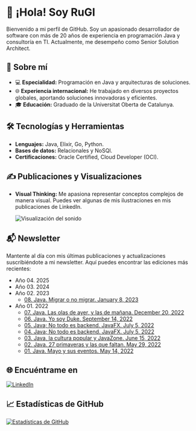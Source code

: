 # 👋 ¡Hola! Soy RuGI

Bienvenido a mi perfil de GitHub. Soy un apasionado desarrollador de software con más de 20 años de experiencia en programación Java y consultoría en TI. Actualmente, me desempeño como Senior Solution Architect.

## 🚀 Sobre mí

- 💻 **Especialidad:** Programación en Java y arquitecturas de soluciones.
- 🌐 **Experiencia internacional:** He trabajado en diversos proyectos globales, aportando soluciones innovadoras y eficientes.
- 🎓 **Educación:** Graduado de la Universitat Oberta de Catalunya.

## 🛠️ Tecnologías y Herramientas

- **Lenguajes:** Java, Elixir, Go, Python.
- **Bases de datos:** Relacionales y NoSQl.
- **Certificaciones:** Oracle Certified, Cloud Developer (OCI).

## ✍️ Publicaciones y Visualizaciones

- **Visual Thinking:** Me apasiona representar conceptos complejos de manera visual. Puedes ver algunas de mis ilustraciones en mis publicaciones de LinkedIn.

  ![Visualización del sonido](https://media.giphy.com/media/qgQUggAC3Pfv687qPC/giphy.gif)

## 📬 Newsletter

Mantente al día con mis últimas publicaciones y actualizaciones suscribiéndote a mi newsletter. Aquí puedes encontrar las ediciones más recientes:

- Año 04. 2025
- Año 03. 2024
- Año 02. 2023
    - [08. Java. Migrar o no migrar. January 8, 2023](https://www.linkedin.com/pulse/java-migrar-o-isaac-ruiz-guerra/)  
- Año 01. 2022
    - [07. Java. Las olas de ayer, y las de mañana. December 20, 2022](https://www.linkedin.com/pulse/java-las-olas-de-ayer-y-ma%C3%B1ana-isaac-ruiz-guerra/)        
    - [06. Java. Yo soy Duke. September 14, 2022](https://www.linkedin.com/pulse/java-yo-soy-duke-isaac-ruiz-guerra/)       
    - [05. Java; No todo es backend. JavaFX. July 5, 2022](https://www.linkedin.com/pulse/java-todo-es-backend-javafx-isaac-ruiz-guerra/)       
    - [04. Java; No todo es backend. JavaFX. July 5, 2022](https://www.linkedin.com/pulse/java-todo-es-backend-javafx-isaac-ruiz-guerra/)     
    - [03. Java, la cultura popular y JavaZone. June 15, 2022](https://www.linkedin.com/pulse/java-la-cultura-popular-y-javazone-isaac-ruiz-guerra/)    
    - [02. Java. 27 primaveras y las que faltan. May 29, 2022](https://www.linkedin.com/pulse/java-mayo-y-sus-eventos-isaac-ruiz-guerra/)   
    - [01. Java. Mayo y sus eventos. May 14, 2022](https://www.linkedin.com/pulse/java-mayo-y-sus-eventos-isaac-ruiz-guerra/)

## 🌐 Encuéntrame en

[![LinkedIn](https://img.shields.io/badge/LinkedIn-0077B5?style=for-the-badge&logo=linkedin&logoColor=white)](https://www.linkedin.com/in/isaacruizguerra/)

## 📈 Estadísticas de GitHub

[![Estadísticas de GitHub](https://github-readme-stats.vercel.app/api?username=isaacruizguerra&show_icons=true&theme=dracula)](https://github.com/anuraghazra/github-readme-stats)

